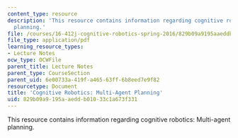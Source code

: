 ```yaml
---
content_type: resource
description: 'This resource contains information regarding cognitive robotics: Multi-agent
  planning.'
file: /courses/16-412j-cognitive-robotics-spring-2016/829b09a9195aaeddb01033c1a673f331_MIT16_412JS16_L11.pdf
file_type: application/pdf
learning_resource_types:
- Lecture Notes
ocw_type: OCWFile
parent_title: Lecture Notes
parent_type: CourseSection
parent_uid: 6e00733a-419f-a465-63ff-6b8eed7e9f82
resourcetype: Document
title: 'Cognitive Robotics: Multi-Agent Planning'
uid: 829b09a9-195a-aedd-b010-33c1a673f331
---
```

This resource contains information regarding cognitive robotics: Multi-agent planning.

